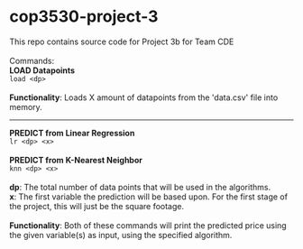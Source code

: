 # cop3530-project-3
This repo contains source code for Project 3b for Team CDE\
\
Commands:\
**LOAD Datapoints**\
```load <dp>```\
\
**Functionality**: Loads X amount of datapoints from the 'data.csv' file into memory.

---

**PREDICT from Linear Regression**\
```lr <dp> <x>```\
\
**PREDICT from K-Nearest Neighbor**\
```knn <dp> <x>```\
\
**dp**: The total number of data points that will be used in the algorithms.\
**x**: The first variable the prediction will be based upon. For the first stage of the project, this will just be the square footage.\
\
**Functionality**: Both of these commands will print the predicted price using the given variable(s) as input, using the specified algorithm.
